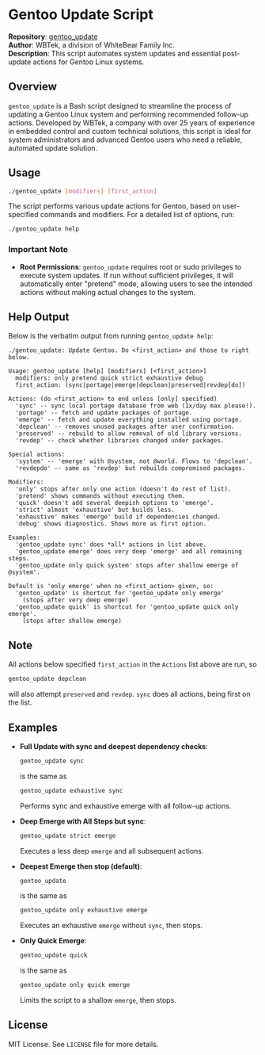 # Gentoo Update Script

**Repository**: [gentoo_update](https://github.com/wbtek/gentoo_update)  
**Author**: WBTek, a division of WhiteBear Family Inc.  
**Description**: This script automates system updates and essential post-update actions for Gentoo Linux systems.

## Overview

`gentoo_update` is a Bash script designed to streamline the process of updating a Gentoo Linux system and performing recommended follow-up actions. Developed by WBTek, a company with over 25 years of experience in embedded control and custom technical solutions, this script is ideal for system administrators and advanced Gentoo users who need a reliable, automated update solution.

## Usage

```bash
./gentoo_update [modifiers] [first_action]
```

The script performs various update actions for Gentoo, based on user-specified commands and modifiers. For a detailed list of options, run:

```bash
./gentoo_update help
```

### Important Note

- **Root Permissions**: `gentoo_update` requires root or sudo privileges to execute system updates. If run without sufficient privileges, it will automatically enter "pretend" mode, allowing users to see the intended actions without making actual changes to the system.

## Help Output

Below is the verbatim output from running `gentoo_update help`:

```plaintext
./gentoo_update: Update Gentoo. Do <first_action> and those to right below.

Usage: gentoo_update [help] [modifiers] [<first_action>]
  modifiers: only pretend quick strict exhaustive debug
  first_action: (sync|portage|emerge|depclean|preserved|revdep[do])

Actions: (do <first_action> to end unless [only] specified)
  'sync' -- sync local portage database from web (1x/day max please!).
  'portage' -- fetch and update packages of portage.
  'emerge' -- fetch and update everything installed using portage.
  'depclean' -- removes unused packages after user confirmation.
  'preserved' -- rebuild to allow removal of old library versions.
  'revdep' -- check whether libraries changed under packages.

Special actions:
  'system' -- 'emerge' with @system, not @world. Flows to 'depclean'.
  'revdepdo' -- same as 'revdep' but rebuilds compromised packages.

Modifiers:
  'only' stops after only one action (doesn't do rest of list).
  'pretend' shows commands without executing them.
  'quick' doesn't add several deepish options to 'emerge'.
  'strict' almost 'exhaustive' but builds less.
  'exhaustive' makes 'emerge' build if dependencies changed.
  'debug' shows diagnostics. Shows more as first option.

Examples:
  'gentoo_update sync' does *all* actions in list above.
  'gentoo_update emerge' does very deep 'emerge' and all remaining steps.
  'gentoo_update only quick system' stops after shallow emerge of @system'.

Default is 'only emerge' when no <first_action> given, so:
  'gentoo_update' is shortcut for 'gentoo_update only emerge'
    (stops after very deep emerge)
  'gentoo_update quick' is shortcut for 'gentoo_update quick only emerge'.
    (stops after shallow emerge)
```

## Note

  All actions below specified `first_action` in the `Actions` list above are run, so
  ```bash
  gentoo_update depclean
  ```
  will also attempt `preserved` and `revdep`. `sync` does all actions, being first on the list.

## Examples

- **Full Update with sync and deepest dependency checks**:  
  ```bash
  gentoo_update sync
  ```
  is the same as
  ```bash
  gentoo_update exhaustive sync
  ```
  Performs sync and exhaustive emerge with all follow-up actions.

- **Deep Emerge with All Steps but sync**:  
  ```bash
  gentoo_update strict emerge
  ```
  Executes a less deep `emerge` and all subsequent actions.

- **Deepest Emerge then stop (default)**:  
  ```bash
  gentoo_update
  ```
  is the same as
  ```bash
  gentoo_update only exhaustive emerge
  ```
  Executes an exhaustive `emerge` without `sync`, then stops.

- **Only Quick Emerge**:  
  ```bash
  gentoo_update quick
  ```
  is the same as
  ```bash
  gentoo_update only quick emerge
  ```
  Limits the script to a shallow `emerge`, then stops.

## License

MIT License. See `LICENSE` file for more details.
